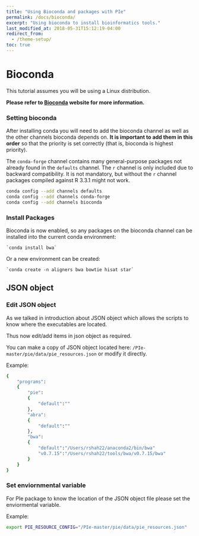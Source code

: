 ```yaml
---
title: "Using Bioconda and packages with PIe"
permalink: /docs/bioconda/
excerpt: "Using bioconda to install bioinformatics tools."
last_modified_at: 2018-05-31T15:12:19-04:00
redirect_from:
  - /theme-setup/
toc: true
---
```

# Bioconda

This tutorial assumes you will be using a Linux distribution.

**Please refer to [Bioconda](https://bioconda.github.io/) website for more information.**

### Setting bioconda

After installing conda you will need to add the bioconda channel as well as the
other channels bioconda depends on. **It is important to add them in this
order** so that the priority is set correctly (that is, bioconda is highest
priority).

The `conda-forge` channel contains many general-purpose packages not already
found in the `defaults` channel. The `r` channel is only included due to
backward compatibility.  It is not mandatory, but without the `r` channel
packages compiled against R 3.3.1 might not work.

```bash
conda config --add channels defaults
conda config --add channels conda-forge
conda config --add channels bioconda
```

### Install Packages

Bioconda is now enabled, so any packages on the bioconda channel can be installed into the current conda environment:

    `conda install bwa`

Or a new environment can be created:

    `conda create -n aligners bwa bowtie hisat star`

## JSON object

### Edit JSON object

As we talked in introduction about JSON object which allows the scripts to know where the executables are located.

Thus now edit/add items in json object as required.

You can make a copy of JSON object located here: `/PIe-master/pie/data/pie_resources.json`
or modify it directly.

Example:

```bash
{
    "programs":
    {
        "pie":
        {
            "default":""
        },
        "abra":
        {
            "default":""
        },
        "bwa":
        {
            "default":"/Users/rshah22/anaconda2/bin/bwa"
            "v0.7.15":"/Users/rshah22/tools/bwa/v0.7.15/bwa"
        }
    }
}
```

### Set enviornmental variable

For PIe package to know the location of the JSON object file please set the enviormental variable.

Example:

```bash
export PIE_RESOURCE_CONFIG="/PIe-master/pie/data/pie_resources.json"
```